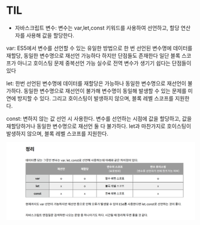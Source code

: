 # TIL
- 자바스크립트 변수: 변수는 var,let,const 키워드를 사용하여 선언하고, 할당 연산자를 사용해 값을 할당한다.

var: ES5에서 변수를 선언할 수 있는 유일한 방법으로 한 번 선언된 변수명에 데이터를 재할당, 동일한 변수명으로 재선언 가능하다 하지만 단점들도 존재한다 일단 블록 스코프가 아니고 호이스팅 문제 중복선언 가능 실수로 전역 변수가 생기기 쉽다는 단점들이 있다 

let: 한번 선언된 변수명에 데이터를 재할당은 가능하나 동일한 변수명으로 재선언이 불가하다. 동일한 변수명으로 재선언이 불가해 변수명이 동일해 발생할 수 있는 문제를 미연에 방지할 수 있다. 그리고 호이스팅이 발생하지 않으며, 블록 레벨 스코프를 지원한다.

const: 변하지 않는 값 선언 시 사용한다. 변수를 선언하는 시점에 값을 할당하고, 값을 재할당하거나 동일한 변수명으로 재선언 둘 다 불가하다. let과 마찬가지로 호이스팅이 발생하지 않으며, 블록 레벨 스코프를 지원한다.


![default](image/js변수.png)